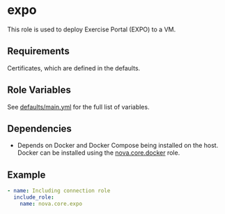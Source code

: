 # expo

This role is used to deploy Exercise Portal (EXPO) to a VM.

## Requirements

Certificates, which are defined in the defaults.

## Role Variables

See [defaults/main.yml](https://github.com/novateams/nova.core/blob/main/nova/core/roles/expo/defaults/main.yml) for the full list of variables.

## Dependencies

- Depends on Docker and Docker Compose being installed on the host. Docker can be installed using the [nova.core.docker](https://github.com/novateams/nova.core/tree/main/nova/core/roles/docker) role.

## Example

```yaml
- name: Including connection role
  include_role:
    name: nova.core.expo
```
